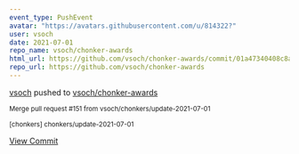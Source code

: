 ```yaml
---
event_type: PushEvent
avatar: "https://avatars.githubusercontent.com/u/814322?"
user: vsoch
date: 2021-07-01
repo_name: vsoch/chonker-awards
html_url: https://github.com/vsoch/chonker-awards/commit/01a47340408c8a797a972db6db2dbfd986496869
repo_url: https://github.com/vsoch/chonker-awards
---
```


<a href='https://github.com/vsoch' target='_blank'>vsoch</a> pushed to <a href='https://github.com/vsoch/chonker-awards' target='_blank'>vsoch/chonker-awards</a>

<small>Merge pull request #151 from vsoch/chonkers/update-2021-07-01

[chonkers] chonkers/update-2021-07-01</small>

<a href='https://github.com/vsoch/chonker-awards/commit/01a47340408c8a797a972db6db2dbfd986496869' target='_blank'>View Commit</a>